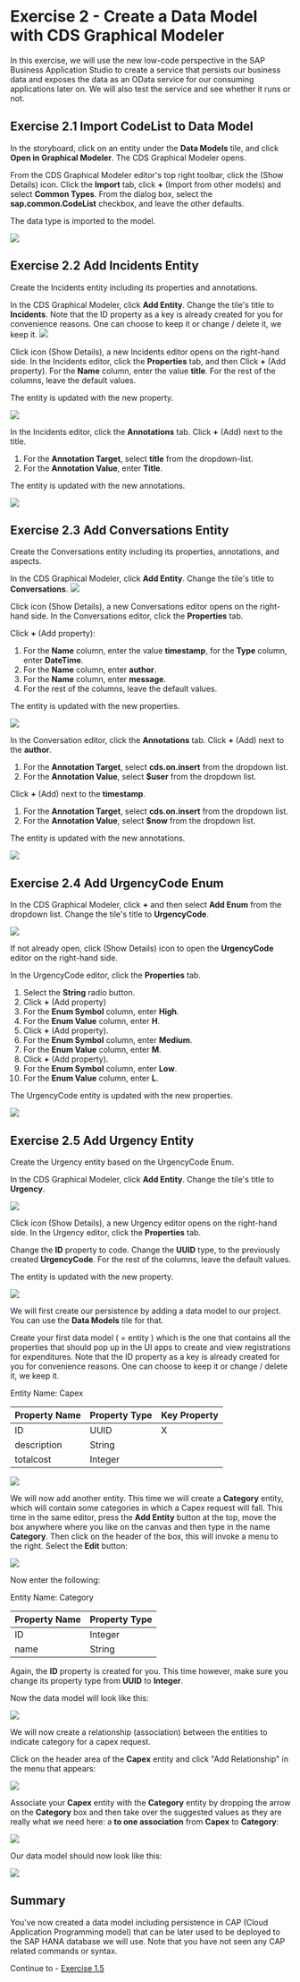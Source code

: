 # Exercise 2 - Create a Data Model with CDS Graphical Modeler

In this exercise, we will use the new low-code perspective in the SAP Business Application Studio to create a service that persists our business data and exposes the data as an OData service for our consuming applications later on.
We will also test the service and see whether it runs or not.
## Exercise 2.1 Import CodeList to Data Model

In the storyboard, click on an entity under the **Data Models** tile, and click **Open in Graphical Modeler**. The CDS Graphical Modeler opens.

From the CDS Graphical Modeler editor's top right toolbar, click the (Show Details) icon.
Click the **Import** tab, click **+** (Import from other models) and select **Common Types**.
From the dialog box, select the **sap.common.CodeList** checkbox, and leave the other defaults.

The data type is imported to the model.

![](/exercises/Ex2/images/ImportCodeList.png)

## Exercise 2.2 Add Incidents Entity
Create the Incidents entity including its properties and annotations.

In the CDS Graphical Modeler, click **Add Entity**.
Change the tile's title to **Incidents**.
Note that the ID property as a key is already created for you for convenience reasons. One can choose to keep it or change / delete it, we keep it.
![](/exercises/Ex2/images/Incidents.png)

Click icon (Show Details), a new Incidents editor opens on the right-hand side.
In the Incidents editor, click the **Properties** tab, and then Click **+** (Add property).
For the **Name** column, enter the value **title**.
For the rest of the columns, leave the default values.

The entity is updated with the new property.

![](/exercises/Ex2/images/IncidentsProperties.png)

In the Incidents editor, click the **Annotations** tab.
Click  **+** (Add) next to the title.
1. For the **Annotation Target**, select **title** from the dropdown-list.
2. For the **Annotation Value**, enter **Title**.
   
The entity is updated with the new annotations.

![](/exercises/Ex2/images/IncidentsAnnotation.png)

## Exercise 2.3 Add Conversations Entity
Create the Conversations entity including its properties, annotations, and aspects.

In the CDS Graphical Modeler, click **Add Entity**.
Change the tile's title to **Conversations**.
![](/exercises/Ex2/images/ConversationsEntity.png)

Click icon (Show Details), a new Conversations editor opens on the right-hand side.
In the Conversations editor, click the **Properties** tab.

Click **+** (Add property):
1. For the **Name** column, enter the value **timestamp**, for the **Type** column, enter **DateTime**.
2. For the **Name** column, enter **author**.
3. For the **Name** column, enter **message**.
4. For the rest of the columns, leave the default values.

The entity is updated with the new properties.

![](/exercises/Ex2/images/ConversationsProperties.png)

In the Conversation editor, click the **Annotations** tab.
Click **+** (Add) next to the **author**.
1. For the **Annotation Target**, select **cds.on.insert** from the dropdown list.
2. For the **Annotation Value**, select **$user** from the dropdown list.
   
Click **+** (Add) next to the **timestamp**.
1. For the **Annotation Target**, select **cds.on.insert** from the dropdown list.
2. For the **Annotation Value**, select **$now** from the dropdown list.

The entity is updated with the new annotations.

![](/exercises/Ex2/images/ConversationsAnnotations.png)

## Exercise 2.4 Add UrgencyCode Enum

In the CDS Graphical Modeler, click **+** and then select **Add Enum** from the dropdown list.
Change the tile's title to **UrgencyCode**.

![](/exercises/Ex2/images/UrgencyCodeEnum.png)

If not already open, click (Show Details) icon to open the **UrgencyCode** editor on the right-hand side.

In the UrgencyCode editor, click the **Properties** tab.
1. Select the **String** radio button.
2. Click **+** (Add property)   
3. For the **Enum Symbol** column, enter **High**.
4. For the **Enum Value** column, enter **H**.
5. Click **+** (Add property).   
6. For the **Enum Symbol** column, enter **Medium**.
7. For the **Enum Value** column, enter **M**.
8. Click **+** (Add property).   
9. For the **Enum Symbol** column, enter **Low**.
10. For the **Enum Value** column, enter **L**.
    
The UrgencyCode entity is updated with the new properties.

![](/exercises/Ex2/images/UrgencyCodeProperties.png)

## Exercise 2.5 Add Urgency Entity
Create the Urgency entity based on the UrgencyCode Enum.

In the CDS Graphical Modeler, click **Add Entity**.
Change the tile's title to **Urgency**.

![](/exercises/Ex2/images/UrgencyEntity.png)

Click icon (Show Details), a new Urgency editor opens on the right-hand side.
In the Urgency editor, click the **Properties** tab.

Change the **ID** property to code.
Change the **UUID** type, to the previously created **UrgencyCode**.
For the rest of the columns, leave the default values.

The entity is updated with the new property.

![](/exercises/Ex2/images/UrgencyProperties.png)






We will first create our persistence by adding a data model to our project. You can use the **Data Models** tile for that.

Create your first data model ( = entity ) which is the one that contains all the properties that should pop up in the UI apps to create and view registrations for expenditures. Note that the ID property as a key is already created for you for convenience reasons. One can choose to keep it or change / delete it, we keep it.

Entity Name: Capex

| Property Name | Property Type | Key Property
| ----------- | ----------- | - |
| ID | UUID | X |
| description | String |   |
| totalcost | Integer |   |

![](/exercises/ex1/images/LCAP_02.png)


We will now add another entity. This time we will create a **Category** entity, which will contain some categories in which a Capex request will fall. This time in the same editor, press the **Add Entity** button at the top, move the box anywhere where you like on the canvas and then type in the name **Category**. Then click on the header of the box, this will invoke a menu to the right. Select the **Edit** button:

![](/exercises/ex1/images/LCAP_02-01.png)

Now enter the following:

Entity Name: Category

| Property Name | Property Type |
| ----------- | ----------- |
| ID | Integer | X |
| name | String |   |

Again, the **ID** property is created for you. This time however, make sure you change its property type from **UUID** to **Integer**.

Now the data model will look like this:

![](/exercises/ex1/images/LCAP_03.png)

We will now create a relationship (association) between the entities to indicate category for a capex request.

Click on the header area of the **Capex** entity and click "Add Relationship" in the menu that appears:

![](/exercises/ex1/images/LCAP_04.png)

Associate your **Capex** entity with the **Category** entity by dropping the arrow on the **Category** box and then take over the suggested values as they are really what we need here: a **to one association** from **Capex** to **Category**:

![](/exercises/ex1/images/LCAP_05.png)

Our data model should now look like this:

![](/exercises/ex1/images/LCAP_06.png)

## Summary

You've now created a data model including persistence in CAP (Cloud Application Programming model) that can be later used to be deployed to the SAP HANA database we will use. Note that you have not seen any CAP related commands or syntax.

Continue to - [Exercise 1.5](../ex1.5/README.md)
